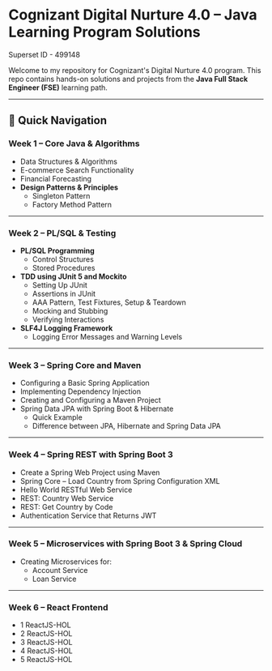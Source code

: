# Cognizant Digital Nurture 4.0 – Java Learning Program Solutions
Superset ID - 499148

Welcome to my repository for Cognizant's Digital Nurture 4.0 program. This repo contains hands-on solutions and projects from the **Java Full Stack Engineer (FSE)** learning path.

---

## 📌 Quick Navigation

### Week 1 – Core Java & Algorithms
- Data Structures & Algorithms
- E-commerce Search Functionality
- Financial Forecasting
- **Design Patterns & Principles**
  - Singleton Pattern
  - Factory Method Pattern

---

### Week 2 – PL/SQL & Testing
- **PL/SQL Programming**
  - Control Structures
  - Stored Procedures
- **TDD using JUnit 5 and Mockito**
  - Setting Up JUnit
  - Assertions in JUnit
  - AAA Pattern, Test Fixtures, Setup & Teardown
  - Mocking and Stubbing
  - Verifying Interactions
- **SLF4J Logging Framework**
  - Logging Error Messages and Warning Levels

---

### Week 3 – Spring Core and Maven
- Configuring a Basic Spring Application
- Implementing Dependency Injection
- Creating and Configuring a Maven Project
- Spring Data JPA with Spring Boot & Hibernate
  - Quick Example
  - Difference between JPA, Hibernate and Spring Data JPA

---

### Week 4 – Spring REST with Spring Boot 3
- Create a Spring Web Project using Maven
- Spring Core – Load Country from Spring Configuration XML
- Hello World RESTful Web Service
- REST: Country Web Service
- REST: Get Country by Code
- Authentication Service that Returns JWT

---

### Week 5 – Microservices with Spring Boot 3 & Spring Cloud
- Creating Microservices for:
  - Account Service
  - Loan Service

---

### Week 6 – React Frontend
- 1 ReactJS-HOL
- 2 ReactJS-HOL
- 3 ReactJS-HOL
- 4 ReactJS-HOL
- 5 ReactJS-HOL

